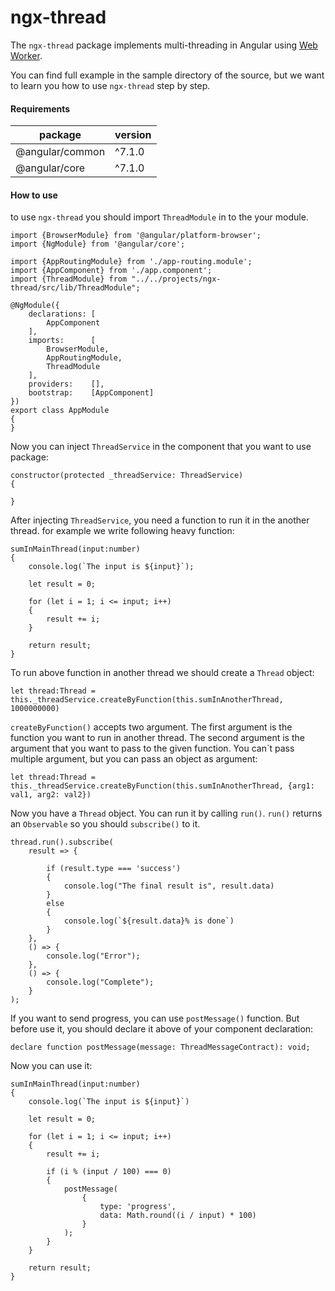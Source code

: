 # ngx-thread
The `ngx-thread` package implements multi-threading in Angular using [Web Worker]. 

You can find full example in the sample directory of the source, but we want to learn you how to use `ngx-thread` step
 by step.

#### Requirements

| package         | version |
|-----------------|---------|
| @angular/common | ^7.1.0  |
| @angular/core   | ^7.1.0  |


#### How to use

to use `ngx-thread` you should import `ThreadModule` in to the your module.

	import {BrowserModule} from '@angular/platform-browser';
    import {NgModule} from '@angular/core';
    
    import {AppRoutingModule} from './app-routing.module';
    import {AppComponent} from './app.component';
    import {ThreadModule} from "../../projects/ngx-thread/src/lib/ThreadModule";
    
    @NgModule({
    	declarations: [
    		AppComponent
    	],
    	imports:      [
    		BrowserModule,
    		AppRoutingModule,
    		ThreadModule
    	],
    	providers:    [],
    	bootstrap:    [AppComponent]
    })
    export class AppModule
    {
    }

Now you can inject `ThreadService` in the component that you want to use package:

	constructor(protected _threadService: ThreadService)
    {

    }

After injecting `ThreadService`, you need a function to run it in the another thread. 
for example we write following heavy function:

	sumInMainThread(input:number)
    {
        console.log(`The input is ${input}`);
        
        let result = 0;

        for (let i = 1; i <= input; i++)
        {
            result += i;
        }

        return result;
    }

To run above function in another thread we should create a `Thread` object:

	let thread:Thread = this._threadService.createByFunction(this.sumInAnotherThread, 1000000000)

`createByFunction()` accepts two argument. 
The first argument is the function you want to run in another thread.
The second argument is the argument that you want to pass to the given function.
You can`t pass multiple argument, but you can pass an object as argument:

	let thread:Thread = this._threadService.createByFunction(this.sumInAnotherThread, {arg1: val1, arg2: val2})
	
Now you have a `Thread` object. You can run it by calling `run()`. 
`run()` returns an `Observable` so you should `subscribe()` to it.

	thread.run().subscribe(
	    result => {
	
	        if (result.type === 'success')
	        {
	            console.log("The final result is", result.data)
	        }
	        else
	        {
	            console.log(`${result.data}% is done`)
	        }
	    },
	    () => {
	        console.log("Error");
	    },
	    () => {
	        console.log("Complete");
	    }
    );
    
If you want to send progress, you can use `postMessage()` function.
But before use it, you should declare it above of your component declaration:

	declare function postMessage(message: ThreadMessageContract): void;
	
Now you can use it:

	sumInMainThread(input:number)
    {
        console.log(`The input is ${input}`)

        let result = 0;

        for (let i = 1; i <= input; i++)
        {
            result += i;

            if (i % (input / 100) === 0)
            {
                postMessage(
                    {
                        type: 'progress',
                        data: Math.round((i / input) * 100)
                    }
                );
            }
        }

        return result;
    }

[Web Worker]: https://www.w3schools.com/html/html5_webworkers.asp
